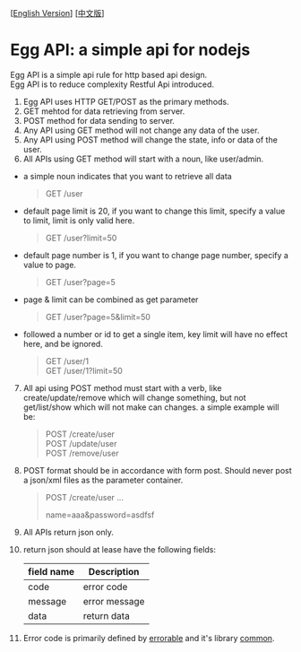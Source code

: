 [[English Version](https://github.com/calidion/egg/blob/master/README.md)]
[[中文版](https://github.com/calidion/egg/blob/master/README.zh-CN.md)]

# Egg API: a simple api for nodejs
Egg API is a simple api rule for http based api design.   
Egg API is to reduce complexity Restful Api introduced.

1. Egg API uses HTTP GET/POST as the primary methods.
2. GET mehtod for data retrieving from server.
3. POST method for data sending to server.
4. Any API using GET method will not change any data of the user.
5. Any API using POST method will change the state, info or data of the user.
6. All APIs using GET method will start with a noun, like user/admin.  
  * a simple noun indicates that you want to retrieve all data  
  
    > GET /user  
  * default page limit is 20, if you want to change this limit, specify a value to limit, limit is only valid here.  
  
    > GET /user?limit=50  
  * default page number is 1, if you want to change page number, specify a value to page.  
  
    > GET /user?page=5  
  * page & limit can be combined as get parameter 
  
    > GET /user?page=5&limit=50  
  * followed a number or id to get a single item, key limit will have no effect here, and be ignored.  
  
    > GET /user/1  
    > GET /user/1?limit=50 

7. All api using POST method must start with a verb, like create/update/remove which will change something, but not get/list/show which will not make can changes.
    a simple example will be:
    > POST /create/user  
    > POST /update/user  
    > POST /remove/user  

8. POST format should be in accordance with form post. Should never post a json/xml files as the parameter container.
     > POST /create/user
     > ...
     > 
     > 
     > name=aaa&password=asdfsf
9. All APIs return json only.
10. return json should at lease have the following fields:

    | field name | Description |
    | --- | --- |
    | code | error code|
    | message | error message|
    | data | return data |

11. Error code is primarily defined by [errorable](https://github.com/calidion/errorable) and it's library [common](https://github.com/Errorable/common).


